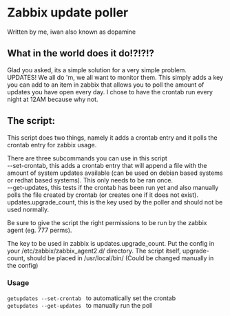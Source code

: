 # Zabbix update poller
Written by me, iwan also known as dopamine

## What in the world does it do!?!?!?
Glad you asked, its a simple solution for a very simple problem.\
UPDATES! We all do 'm, we all want to monitor them. This simply adds a key you can add to an item in zabbix that allows you to poll the amount of updates you have open every day. I chose to have the crontab run every night at 12AM because why not.  

## The script:
This script does two things, namely it adds a crontab entry and  it polls the crontab entry for zabbix usage.

There are three subcommands you can use in this script\
--set-crontab, this adds a crontab entry that will append a file with the amount of system updates available (can be used on debian based systems or redhat based systems). This only needs to be ran once.\
--get-updates, this tests if the crontab has been run yet and also manually polls the file created by crontab (or creates one if it does not exist).\
updates.upgrade_count, this is the key used by the poller and should not be used normally.

Be sure to give the script the right permissions to be run by the zabbix agent (eg. 777 perms).

The key to be used in zabbix is updates.upgrade_count. Put the config in your /etc/zabbix/zabbix_agent2.d/ directory. The script itself, upgrade-count, should be placed in /usr/local/bin/ (Could be changed manually in the config)

### Usage
<code>getupdates --set-crontab </code> to automatically set the crontab\
<code>getupdates --get-updates </code> to manually run the poll

